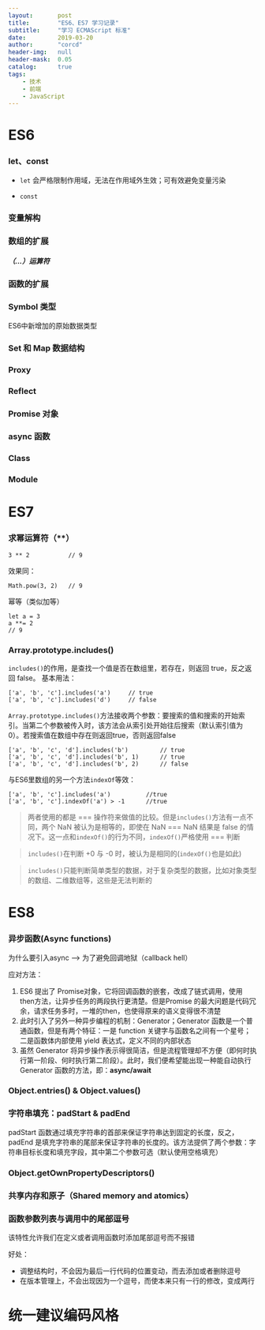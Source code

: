 ```yaml
---
layout:       post
title:        "ES6、ES7 学习记录"
subtitle:     "学习 ECMAScript 标准"
date:         2019-03-20
author:       "corcd"
header-img:   null
header-mask:  0.05
catalog:      true
tags:
    - 技术
    - 前端
    - JavaScript
---
```


# ES6

### let、const
- `let` 会严格限制作用域，无法在作用域外生效；可有效避免变量污染

- `const`

### 变量解构

### 数组的扩展
##### （...）运算符

### 函数的扩展

### Symbol 类型
ES6中新增加的原始数据类型

### Set 和 Map 数据结构

### Proxy

### Reflect

### Promise 对象

### async 函数

### Class

### Module 

# ES7
### 求幂运算符（**）
```
3 ** 2           // 9
```

效果同：
```
Math.pow(3, 2)   // 9
```

幂等（类似加等）
```
let a = 3
a **= 2
// 9
```

### Array.prototype.includes()
`includes()`的作用，是查找一个值是否在数组里，若存在，则返回 true，反之返回 false。 
基本用法：
```
['a', 'b', 'c'].includes('a')     // true
['a', 'b', 'c'].includes('d')     // false
```

`Array.prototype.includes()`方法接收两个参数：要搜索的值和搜索的开始索引。当第二个参数被传入时，该方法会从索引处开始往后搜索（默认索引值为0）。若搜索值在数组中存在则返回true，否则返回false
```
['a', 'b', 'c', 'd'].includes('b')         // true
['a', 'b', 'c', 'd'].includes('b', 1)      // true
['a', 'b', 'c', 'd'].includes('b', 2)      // false
```

与ES6里数组的另一个方法`indexOf`等效：
```
['a', 'b', 'c'].includes('a')          //true
['a', 'b', 'c'].indexOf('a') > -1      //true
```

> 两者使用的都是 === 操作符来做值的比较。但是`includes()`方法有一点不同，两个 NaN 被认为是相等的，即使在 NaN === NaN 结果是 false 的情况下。这一点和`indexOf()`的行为不同，`indexOf()`严格使用 === 判断

> `includes()`在判断 +0 与 -0 时，被认为是相同的(`indexOf()`也是如此)

> `includes()`只能判断简单类型的数据，对于复杂类型的数据，比如对象类型的数组、二维数组等，这些是无法判断的

# ES8
### 异步函数(Async functions)

为什么要引入async --> 为了避免回调地狱（callback hell）

应对方法：
1. ES6 提出了 Promise对象，它将回调函数的嵌套，改成了链式调用，使用then方法，让异步任务的两段执行更清楚。但是Promise 的最大问题是代码冗余，请求任务多时，一堆的then，也使得原来的语义变得很不清楚
2. 此时引入了另外一种异步编程的机制：Generator；Generator 函数是一个普通函数，但是有两个特征：一是 function 关键字与函数名之间有一个星号；二是函数体内部使用 yield 表达式，定义不同的内部状态
3. 虽然 Generator 将异步操作表示得很简洁，但是流程管理却不方便（即何时执行第一阶段、何时执行第二阶段）。此时，我们便希望能出现一种能自动执行 Generator 函数的方法，即：**async/await**

### Object.entries() & Object.values()


### 字符串填充：padStart & padEnd
padStart 函数通过填充字符串的首部来保证字符串达到固定的长度，反之，padEnd 是填充字符串的尾部来保证字符串的长度的。该方法提供了两个参数：字符串目标长度和填充字段，其中第二个参数可选（默认使用空格填充）

### Object.getOwnPropertyDescriptors()

### 共享内存和原子（Shared memory and atomics）

### 函数参数列表与调用中的尾部逗号
该特性允许我们在定义或者调用函数时添加尾部逗号而不报错

好处：
- 调整结构时，不会因为最后一行代码的位置变动，而去添加或者删除逗号
- 在版本管理上，不会出现因为一个逗号，而使本来只有一行的修改，变成两行

# 统一建议编码风格